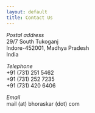 ```yaml
---
layout: default
title: Contact Us
---
```


*Postal address*  
29/7 South Tukoganj  
Indore-452001, Madhya Pradesh  
India

*Telephone*  
+91 (731) 251 5462  
+91 (731) 252 7235  
+91 (731) 420 6406  

*Email*  
mail (at) bhoraskar (dot) com  

